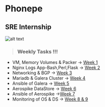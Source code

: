 # Phonepe
## SRE Internship

![alt text](https://encrypted-tbn0.gstatic.com/images?q=tbn:ANd9GcSjk5PrilIlMX6zYEKOutlGIZNFi0rVf0rN-B6UIPjJUxSFWhyCOOoJ3xhqR_Jx-Iazmg&usqp=CAU)

>### Weekly Tasks !!!


* VM, Memory Volumes & Packer -> [Week 1](https://github.com/risheethsuryachippada/Phonepe-SRE_Internship/tree/master/W1)
* Nginx Logs App-Bash,Perl,Flask -> [Week 2](https://github.com/risheethsuryachippada/Phonepe-SRE_Internship/tree/master/W2)
* Networking & BGP -> [Week 3](https://github.com/risheethsuryachippada/Phonepe-SRE_Internship/tree/master/W3)
* Mariadb & Galera Cluster -> [Week 4](https://github.com/risheethsuryachippada/Phonepe-SRE_Internship/tree/master/W4)
* Ansible of Galera -> [Week 5](https://github.com/risheethsuryachippada/Phonepe-SRE_Internship/tree/master/W5)
* Aerospike DataStore -> [Week 6](https://github.com/risheethsuryachippada/Phonepe-SRE_Internship/tree/master/W6)
* Ansible of Aerospike ->[Week 7](https://github.com/risheethsuryachippada/Phonepe-SRE_Internship/tree/master/W7)
* Monitoring of OS & DS -> [Week 8 & 9](https://github.com/risheethsuryachippada/Phonepe-SRE_Internship/tree/master/W8&9)
